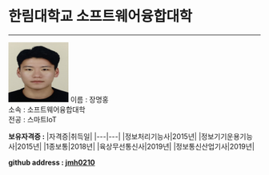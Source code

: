 # 한림대학교 소프트웨어융합대학
---
<p>
<span><img src = 증명사진.jpg height = 120 width = 120></div></span>

<span>
이름 : 장명홍<br>
소속 : 소프트웨어융합대학<br>
전공 : 스마트IoT
</span></p>

**보유자격증 :**
|자격증|취득일|
|---|---|
|정보처리기능사|2015년|
|정보기기운용기능사|2015년|
|1종보통|2018년|
|육상무선통신사|2019년|
|정보통신산업기사|2019년|

**github address : [jmh0210][github]**

[github]:http://github.com/jmh0210
